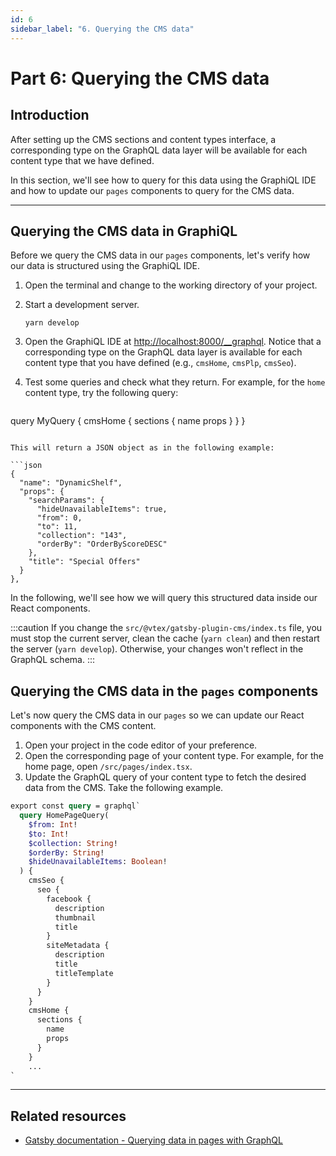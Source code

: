 ```yaml
---
id: 6
sidebar_label: "6. Querying the CMS data"
---
```


# Part 6: Querying the CMS data

## Introduction

After setting up the CMS sections and content types interface, a corresponding type on the GraphQL data layer will be available for each content type that we have defined.

In this section, we'll see how to query for this data using the GraphiQL IDE and how to update our `pages` components to query for the CMS data.

---

## Querying the CMS data in GraphiQL

Before we query the CMS data in our `pages` components, let's verify how our data is structured using the GraphiQL IDE.

1. Open the terminal and change to the working directory of your project.
2. Start a development server.
   ```
   yarn develop
   ```
3. Open the GraphiQL IDE at [http://localhost:8000/__graphql](http://localhost:8000/__graphql). Notice that a corresponding type on the GraphQL data layer is available for each content type that you have defined (e.g., `cmsHome`, `cmsPlp`, `cmsSeo`).
4. Test some queries and check what they return. For example, for the `home` content type, try the following query:
   
   ```gql
  query MyQuery {
    cmsHome {
      sections {
        name
        props
      }
    }
  }   
  ```

  This will return a JSON object as in the following example:

  ```json
  {
    "name": "DynamicShelf",
    "props": {
      "searchParams": {
        "hideUnavailableItems": true,
        "from": 0,
        "to": 11,
        "collection": "143",
        "orderBy": "OrderByScoreDESC"
      },
      "title": "Special Offers"
    }
  },
  ```

In the following, we'll see how we will query this structured data inside our React components.

:::caution
If you change the `src/@vtex/gatsby-plugin-cms/index.ts` file, you must stop the current server, clean the cache (`yarn clean`) and then restart the server (`yarn develop`). Otherwise, your changes won't reflect in the GraphQL schema.
:::

## Querying the CMS data in the `pages` components

Let's now query the CMS data in our `pages` so we can update our React components with the CMS content.

1. Open your project in the code editor of your preference.
2. Open the corresponding page of your content type. For example, for the home page, open `/src/pages/index.tsx`.
3. Update the GraphQL query of your content type to fetch the desired data from the CMS. Take the following example.

  ```graphql {9-28} title=src/pages/index.tsx
  export const query = graphql`
    query HomePageQuery(
      $from: Int!
      $to: Int!
      $collection: String!
      $orderBy: String!
      $hideUnavailableItems: Boolean!
    ) {
      cmsSeo {
        seo {
          facebook {
            description
            thumbnail
            title
          }
          siteMetadata {
            description
            title
            titleTemplate
          }
        }
      }
      cmsHome {
        sections {
          name
          props
        }
      }
      ...
  `
  ```

  ---

## Related resources

- [Gatsby documentation - Querying data in pages with GraphQL](https://www.gatsbyjs.com/docs/how-to/querying-data/page-query/)